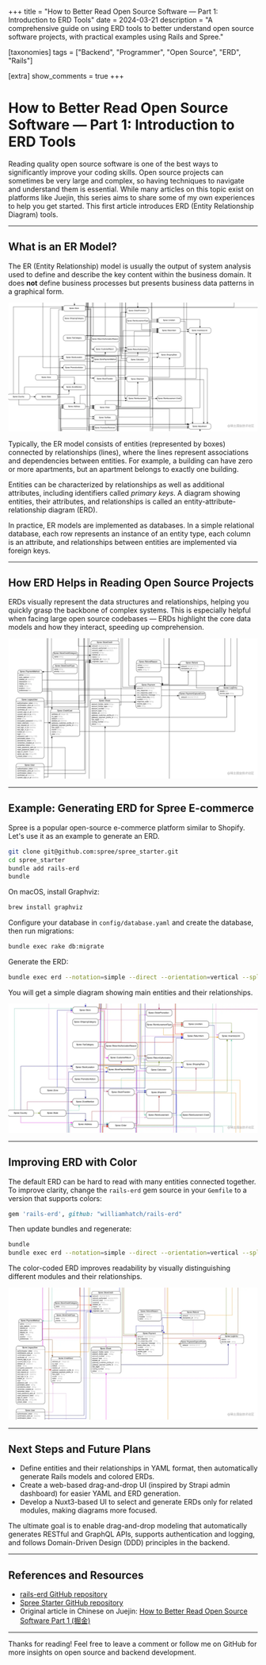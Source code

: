 +++
title = "How to Better Read Open Source Software — Part 1: Introduction to ERD Tools"
date = 2024-03-21
description = "A comprehensive guide on using ERD tools to better understand open source software projects, with practical examples using Rails and Spree."

[taxonomies]
tags = ["Backend", "Programmer", "Open Source", "ERD", "Rails"]

[extra]
show_comments = true
+++

# How to Better Read Open Source Software — Part 1: Introduction to ERD Tools

Reading quality open source software is one of the best ways to significantly improve your coding skills. Open source projects can sometimes be very large and complex, so having techniques to navigate and understand them is essential. While many articles on this topic exist on platforms like Juejin, this series aims to share some of my own experiences to help you get started. This first article introduces ERD (Entity Relationship Diagram) tools.

---

## What is an ER Model?

The ER (Entity Relationship) model is usually the output of system analysis used to define and describe the key content within the business domain. It does **not** define business processes but presents business data patterns in a graphical form.

![ERD Overview](erd-overview.webp)

Typically, the ER model consists of entities (represented by boxes) connected by relationships (lines), where the lines represent associations and dependencies between entities. For example, a building can have zero or more apartments, but an apartment belongs to exactly one building.

Entities can be characterized by relationships as well as additional attributes, including identifiers called *primary keys*. A diagram showing entities, their attributes, and relationships is called an entity-attribute-relationship diagram (ERD).

In practice, ER models are implemented as databases. In a simple relational database, each row represents an instance of an entity type, each column is an attribute, and relationships between entities are implemented via foreign keys.

---

## How ERD Helps in Reading Open Source Projects

ERDs visually represent the data structures and relationships, helping you quickly grasp the backbone of complex systems. This is especially helpful when facing large open source codebases — ERDs highlight the core data models and how they interact, speeding up comprehension.

![Spree ERD Example](spree-erd-example.webp)

---

## Example: Generating ERD for Spree E-commerce

Spree is a popular open-source e-commerce platform similar to Shopify. Let's use it as an example to generate an ERD.

```bash
git clone git@github.com:spree/spree_starter.git
cd spree_starter
bundle add rails-erd
bundle
```

On macOS, install Graphviz:

```bash
brew install graphviz
```

Configure your database in `config/database.yaml` and create the database, then run migrations:

```bash
bundle exec rake db:migrate
```

Generate the ERD:

```bash
bundle exec erd --notation=simple --direct --orientation=vertical --splines=ortho --connected --attributes=false
```

You will get a simple diagram showing main entities and their relationships.

![Rails ERD Configuration](rails-erd-config.webp)

---

## Improving ERD with Color

The default ERD can be hard to read with many entities connected together. To improve clarity, change the `rails-erd` gem source in your `Gemfile` to a version that supports colors:

```ruby
gem 'rails-erd', github: "williamhatch/rails-erd"
```

Then update bundles and regenerate:

```bash
bundle
bundle exec erd --notation=simple --direct --orientation=vertical --splines=ortho --connected
```

The color-coded ERD improves readability by visually distinguishing different modules and their relationships.

![Colored ERD](colored-erd.webp)

---

## Next Steps and Future Plans

- Define entities and their relationships in YAML format, then automatically generate Rails models and colored ERDs.
- Create a web-based drag-and-drop UI (inspired by Strapi admin dashboard) for easier YAML and ERD generation.
- Develop a Nuxt3-based UI to select and generate ERDs only for related modules, making diagrams more focused.

The ultimate goal is to enable drag-and-drop modeling that automatically generates RESTful and GraphQL APIs, supports authentication and logging, and follows Domain-Driven Design (DDD) principles in the backend.

---

## References and Resources

- [rails-erd GitHub repository](https://github.com/williamhatch/rails-erd)  
- [Spree Starter GitHub repository](https://github.com/spree/spree_starter)  
- Original article in Chinese on Juejin: [How to Better Read Open Source Software Part 1 (掘金)](https://juejin.cn/post/7037627476897431565)

---

Thanks for reading! Feel free to leave a comment or follow me on GitHub for more insights on open source and backend development.
